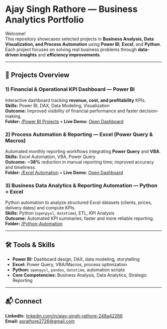# Ajay Singh Rathore — Business Analytics Portfolio

Welcome!  
This repository showcases selected projects in **Business Analysis, Data Visualization, and Process Automation** using **Power BI**, **Excel**, and **Python**. Each project focuses on solving real business problems through **data-driven insights** and **efficiency improvements**.

---

## 🔹 Projects Overview

### 1) Financial & Operational KPI Dashboard — Power BI
Interactive dashboard tracking **revenue, cost, and profitability** KPIs.  
**Skills:** Power BI, DAX, Data Modeling, Visualization  
**Outcome:** Improved visibility of financial performance and faster decision-making.  
**Folder:** [/Power BI Projects](./Power%20BI%20Projects) • **Live Demo:** [Open Dashboard](https://app.powerbi.com/view?r=eyJrIjoiYTJkMjFmMGQtOWZjNC00MzEyLTk1ZjUtN2Q5NmQxMGJjY2E4IiwidCI6IjJhNTQzZDQ1LWE5NzItNDQ3NC05ZDUzLWRjZjFhOTdlMTYyMyIsImMiOjl9)

### 2) Process Automation & Reporting — Excel (Power Query & Macros)
Automated monthly reporting workflows integrating **Power Query** and **VBA**.  
**Skills:** Excel Automation, VBA, Power Query  
**Outcome:** **~38%** reduction in manual reporting time; improved accuracy and timeliness.  
**Folder:** [/Excel Automation](./Excel%20Automation) • **Live Demo:** [Open Dashboard](https://app.powerbi.com/view?r=eyJrIjoiYThjNmUyNzgtZDkyMy00NzMzLWE1ZjMtYTM5ZDc2YmM5ZWUxIiwidCI6IjJhNTQzZDQ1LWE5NzItNDQ3NC05ZDUzLWRjZjFhOTdlMTYyMyIsImMiOjl9)

### 3) Business Data Analytics & Reporting Automation — Python + Excel
Python automation to analyze structured Excel datasets (clients, prices, delivery dates) and compute KPIs.  
**Skills:** Python (`openpyxl`, `datetime`), ETL, KPI Analysis  
**Outcome:** Automated KPI summaries; faster and more reliable reporting.  
**Folder:** [/Python-Automation](./Python-Automation)

---

## 🛠️ Tools & Skills
- **Power BI:** Dashboard design, DAX, data modeling, storytelling  
- **Excel:** Power Query, VBA/Macros, process optimization  
- **Python:** `openpyxl`, `pandas`, `datetime`, automation scripts  
- **Core Competencies:** Business Analysis, Data Analytics, Strategic Reporting

---

## 📬 Connect
**LinkedIn:** [linkedin.com/in/ajay-singh-rathore-248a42266](https://www.linkedin.com/in/ajay-singh-rathore-248a42266)  
**Email:** asrathore2726@gmail.com

